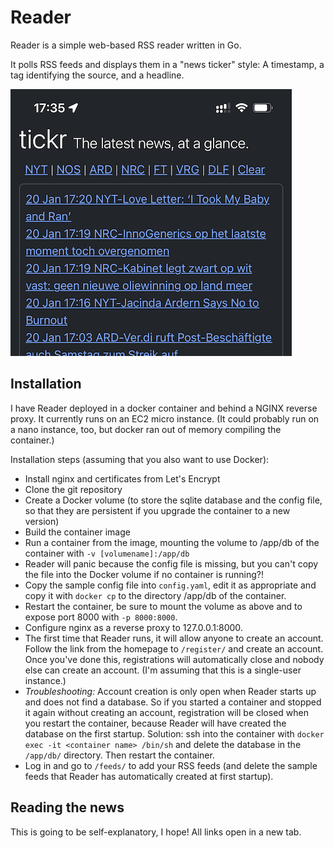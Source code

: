 # Reader

Reader is a simple web-based RSS reader written in Go.

It polls RSS feeds and displays them in a "news ticker" style: A timestamp, a tag identifying the source, and a headline. 

![](docs/tickr.png)

## Installation

I have Reader deployed in a docker container and behind a NGINX reverse proxy. It currently runs on an EC2 micro instance. (It could probably run on a nano instance, too, but docker ran out of memory compiling the container.)

Installation steps (assuming that you also want to use Docker):
- Install nginx and certificates from Let's Encrypt
- Clone the git repository
- Create a Docker volume (to store the sqlite database and the config file, so that they are persistent if you upgrade the container to a new version)
- Build the container image
- Run a container from the image, mounting the volume to /app/db of the container with `-v [volumename]:/app/db`
- Reader will panic because the config file is missing, but you can't copy the file into the Docker volume if no container is running?! 
- Copy the sample config file into `config.yaml`, edit it as appropriate and copy it with `docker cp` to the directory /app/db of the container.
- Restart the container, be sure to mount the volume as above and to expose port 8000 with `-p 8000:8000`.
- Configure nginx as a reverse proxy to 127.0.0.1:8000. 
- The first time that Reader runs, it will allow anyone to create an account. Follow the link from the homepage to `/register/` and create an account. Once you've done this, registrations will automatically close and nobody else can create an account. (I'm assuming that this is a single-user instance.)
- *Troubleshooting:* Account creation is only open when Reader starts up and does not find a database. So if you started a container and stopped it again without creating an account, registration will be closed when you restart the container, because Reader will have created the database on the first startup. Solution: ssh into the container with `docker exec -it <container name> /bin/sh` and delete the database in the `/app/db/` directory. Then restart the container.
- Log in and go to `/feeds/` to add your RSS feeds (and delete the sample feeds that Reader has automatically created at first startup).

## Reading the news

This is going to be self-explanatory, I hope! All links open in a new tab.

